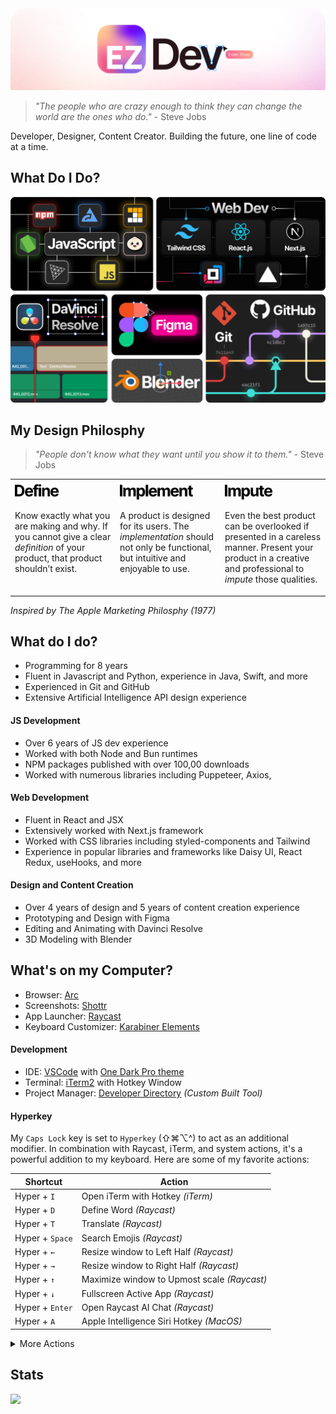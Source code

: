 <img alt="EvanZhouDev Banner" src="./ezDev2024light.png">

> _"The people who are crazy enough to think they can change the world are the ones who do."_
> \- Steve Jobs

Developer, Designer, Content Creator. Building the future, one line of code at a time.

## What Do I Do?

<img alt="EvanZhouDev Banner" src="./skillBento.png">

## My Design Philosphy

> _"People don't know what they want until you show it to them."_
>\- Steve Jobs

<table>
  <tr>
    <td valign="top" align="left" width="33%">
      <img alt="EvanZhouDev Banner" src="./define.png" height="30" width="auto">
      <p>Know exactly what you are making and why. If you cannot give a clear <i>definition</i> of your product, that product shouldn’t exist.</p>
    </td>
    <td valign="top" align="left" width="33%">
      <img alt="EvanZhouDev Banner" src="./implement.png"  height="30" width="auto">
      <p>A product is designed for its users. The <i>implementation</i> should not only be functional, but intuitive and enjoyable to use.</p>
    </td>
    <td valign="top" align="left" width="33%">
      <img alt="EvanZhouDev Banner" src="./impute.png"  height="30" width="auto">
      <p>Even the best product can be overlooked if presented in a careless manner. Present your product in a creative and professional to <i>impute</i> those qualities.</p>
    </td>
  </tr>
</table>

_Inspired by The Apple Marketing Philosphy (1977)_

## What do I do?

- Programming for 8 years
- Fluent in Javascript and Python, experience in Java, Swift, and more
- Experienced in Git and GitHub
- Extensive Artificial Intelligence API design experience

#### JS Development

- Over 6 years of JS dev experience
- Worked with both Node and Bun runtimes
- NPM packages published with over 100,00 downloads
- Worked with numerous libraries including Puppeteer, Axios,

#### Web Development

- Fluent in React and JSX
- Extensively worked with Next.js framework
- Worked with CSS libraries including styled-components and Tailwind
- Experience in popular libraries and frameworks like Daisy UI, React Redux, useHooks, and more

#### Design and Content Creation

- Over 4 years of design and 5 years of content creation experience
- Prototyping and Design with Figma
- Editing and Animating with Davinci Resolve
- 3D Modeling with Blender

## What's on my Computer?

- Browser: [Arc](https://arc.net/)
- Screenshots: [Shottr](https://shottr.cc/)
- App Launcher: [Raycast](https://www.raycast.com/)
- Keyboard Customizer: [Karabiner Elements](https://karabiner-elements.pqrs.org/)

#### Development

- IDE: [VSCode](https://code.visualstudio.com/) with [One Dark Pro theme]()
- Terminal: [iTerm2]() with Hotkey Window
- Project Manager: [Developer Directory]() _(Custom Built Tool)_

#### Hyperkey

My `Caps Lock` key is set to `Hyperkey` (⇧⌘⌥^) to act as an additional modifier. In combination with Raycast, iTerm, and system actions, it's a powerful addition to my keyboard. Here are some of my favorite actions:

| Shortcut        | Action                                    |
| --------------- | ----------------------------------------- |
| Hyper + `I`     | Open iTerm with Hotkey _(iTerm)_            |
| Hyper + `D`     | Define Word _(Raycast)_                     |
| Hyper + `T`     | Translate _(Raycast)_                       |
| Hyper + `Space` | Search Emojis _(Raycast)_                   |
| Hyper + `←`     | Resize window to Left Half _(Raycast)_      |
| Hyper + `→`     | Resize window to Right Half _(Raycast)_     |
| Hyper + `↑`     | Maximize window to Upmost scale _(Raycast)_ |
| Hyper + `↓`     | Fullscreen Active App _(Raycast)_           |
| Hyper + `Enter` | Open Raycast AI Chat _(Raycast)_            |
| Hyper + `A`     | Apple Intelligence Siri Hotkey _(MacOS)_    |

<details>
  <summary>More Actions</summary>

  | Shortcut        | Action                                    |
  | --------------- | ----------------------------------------- |
  | Hyper + `C`     | Browse Coding Projects _(Raycast)_         |
  | Hyper + `P`     | Remaps to ^P _(Karabiner Elements)_        |
  | Hyper + `N`     | Remaps to ^N _(Karabiner Elements)_        |
  | Hyper + `L`     | Locate Files with File Search _(Raycast)_  |
  | Hyper + `[`     | Create Reminder _(Raycast)_                |
  | Hyper + `]`     | Browser Reminders _(Raycast)_              |
  | Hyper + `3`     | Screenshot Screen and copy to Clipboard _(Mac Screenshot App)_ |
  | Hyper + `4`     | Screenshot Area and copy to Clipboard _(Mac Screenshot App)_   |
  | Hyper + `S`     | Scrolling Screenshot _(Shottr)_            |
  | Hyper + `O`     | OCR Capture _(Shottr)_                     |

</details>

## Stats

![](http://github-profile-summary-cards.vercel.app/api/cards/profile-details?username=EvanZhouDev&theme=github)
